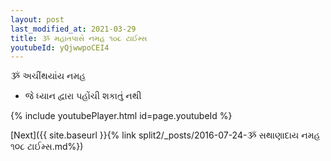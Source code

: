 ```yaml
---
layout: post
last_modified_at: 2021-03-29
title: ૐ મહાતપાસે નમહ ૧૦૮ ટાઈમ્સ
youtubeId: yQjwwpoCEI4
---
```

 
 
 ૐ અચીંથયાંય નમહ  
 
 -  જે ધ્યાન દ્વારા પહોંચી શકાતું નથી 
 
  
 
  
 
 
 
 
 
 


{% include youtubePlayer.html id=page.youtubeId %}
 
[Next]({{ site.baseurl }}{% link  split2/_posts/2016-07-24-ૐ સથાણાદાય નમહ ૧૦૮ ટાઈમ્સ.md%})
 
